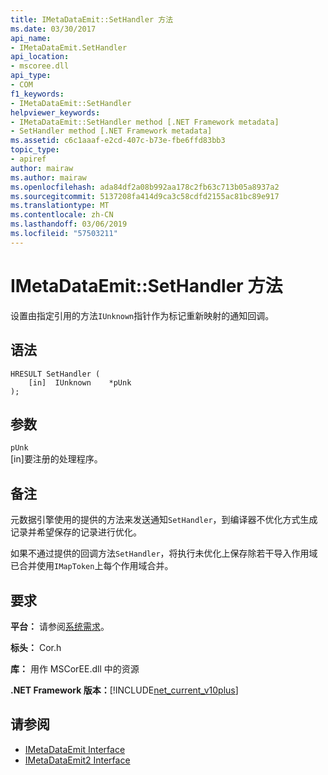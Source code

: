 ```yaml
---
title: IMetaDataEmit::SetHandler 方法
ms.date: 03/30/2017
api_name:
- IMetaDataEmit.SetHandler
api_location:
- mscoree.dll
api_type:
- COM
f1_keywords:
- IMetaDataEmit::SetHandler
helpviewer_keywords:
- IMetaDataEmit::SetHandler method [.NET Framework metadata]
- SetHandler method [.NET Framework metadata]
ms.assetid: c6c1aaaf-e2cd-407c-b73e-fbe6ffd83bb3
topic_type:
- apiref
author: mairaw
ms.author: mairaw
ms.openlocfilehash: ada84df2a08b992aa178c2fb63c713b05a8937a2
ms.sourcegitcommit: 5137208fa414d9ca3c58cdfd2155ac81bc89e917
ms.translationtype: MT
ms.contentlocale: zh-CN
ms.lasthandoff: 03/06/2019
ms.locfileid: "57503211"
---
```

# <a name="imetadataemitsethandler-method"></a>IMetaDataEmit::SetHandler 方法
设置由指定引用的方法`IUnknown`指针作为标记重新映射的通知回调。  
  
## <a name="syntax"></a>语法  
  
```  
HRESULT SetHandler (   
    [in]  IUnknown    *pUnk  
);  
```  
  
## <a name="parameters"></a>参数  
 `pUnk`  
 [in]要注册的处理程序。  
  
## <a name="remarks"></a>备注  
 元数据引擎使用的提供的方法来发送通知`SetHandler`，到编译器不优化方式生成记录并希望保存的记录进行优化。  
  
 如果不通过提供的回调方法`SetHandler`，将执行未优化上保存除若干导入作用域已合并使用`IMapToken`上每个作用域合并。  
  
## <a name="requirements"></a>要求  
 **平台：** 请参阅[系统需求](../../../../docs/framework/get-started/system-requirements.md)。  
  
 **标头：** Cor.h  
  
 **库：** 用作 MSCorEE.dll 中的资源  
  
 **.NET Framework 版本：**[!INCLUDE[net_current_v10plus](../../../../includes/net-current-v10plus-md.md)]  
  
## <a name="see-also"></a>请参阅
- [IMetaDataEmit Interface](../../../../docs/framework/unmanaged-api/metadata/imetadataemit-interface.md)
- [IMetaDataEmit2 Interface](../../../../docs/framework/unmanaged-api/metadata/imetadataemit2-interface.md)
